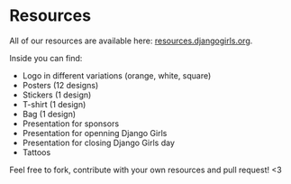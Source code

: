 # Resources

All of our resources are available here: [resources.djangogirls.org](http://resources.djangogirls.org/).

Inside you can find:
- Logo in different variations (orange, white, square)
- Posters (12 designs)
- Stickers (1 design)
- T-shirt (1 design)
- Bag (1 design)
- Presentation for sponsors
- Presentation for openning Django Girls
- Presentation for closing Django Girls day
- Tattoos

Feel free to fork, contribute with your own resources and pull request! <3
